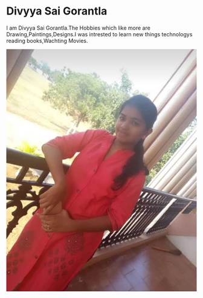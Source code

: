 # Divyya Sai Gorantla

I am Divyya Sai Gorantla.The Hobbies which like more are Drawing,Paintings,Designs.I was intrested to learn new things technologys reading books,Wachting Movies.


![Picture](https://github.com/DivyaGorantl/assignment2-Gorantla/blob/main/IMG_20230130_223349.jpg)